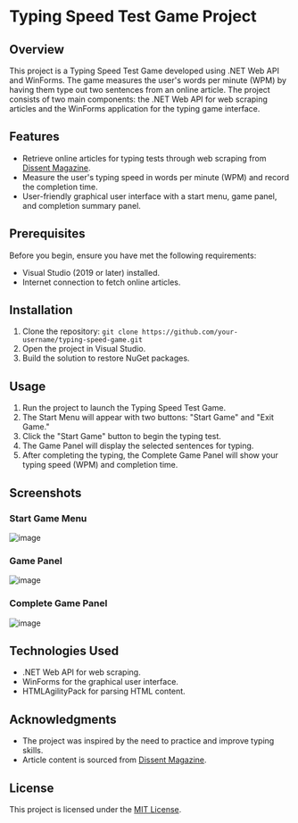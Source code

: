 # Typing Speed Test Game Project

## Overview

This project is a Typing Speed Test Game developed using .NET Web API and WinForms. The game measures the user's words per minute (WPM) by having them type out two sentences from an online article. The project consists of two main components: the .NET Web API for web scraping articles and the WinForms application for the typing game interface.

## Features

- Retrieve online articles for typing tests through web scraping from [Dissent Magazine](https://www.dissentmagazine.org/online-articles).
- Measure the user's typing speed in words per minute (WPM) and record the completion time.
- User-friendly graphical user interface with a start menu, game panel, and completion summary panel.

## Prerequisites

Before you begin, ensure you have met the following requirements:

- Visual Studio (2019 or later) installed.
- Internet connection to fetch online articles.

## Installation

1. Clone the repository: `git clone https://github.com/your-username/typing-speed-game.git`
2. Open the project in Visual Studio.
3. Build the solution to restore NuGet packages.

## Usage

1. Run the project to launch the Typing Speed Test Game.
2. The Start Menu will appear with two buttons: "Start Game" and "Exit Game."
3. Click the "Start Game" button to begin the typing test.
4. The Game Panel will display the selected sentences for typing.
5.  After completing the typing, the Complete Game Panel will show your typing speed (WPM) and completion time.

## Screenshots
### Start Game Menu
![image](https://github.com/Stephen-Sim/TypingGame/assets/74543535/2e8ed4ac-dfcf-43a4-a787-8b7003592082)

### Game Panel
![image](https://github.com/Stephen-Sim/TypingGame/assets/74543535/a72a672d-6398-4f01-a1d8-12b45d580116)

### Complete Game Panel
![image](https://github.com/Stephen-Sim/TypingGame/assets/74543535/cb8a9680-f7fb-4b3d-be78-dd9eadf23d1a)


## Technologies Used

- .NET Web API for web scraping.
- WinForms for the graphical user interface.
- HTMLAgilityPack for parsing HTML content.

## Acknowledgments

- The project was inspired by the need to practice and improve typing skills.
- Article content is sourced from [Dissent Magazine](https://www.dissentmagazine.org/online-articles).

## License

This project is licensed under the [MIT License](LICENSE).
